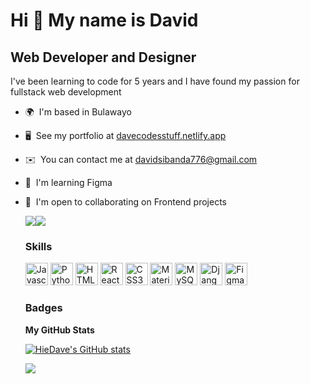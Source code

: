 Hi 👋 My name is David
======================

Web Developer and Designer
--------------------------

I've been learning to code for 5 years and I have found my passion for fullstack web development

*   🌍  I'm based in Bulawayo
*   🖥️  See my portfolio at [davecodesstuff.netlify.app](http://davecodesstuff.netlify.app)
*   ✉️  You can contact me at [davidsibanda776@gmail.com](mailto:davidsibanda776@gmail.com)
*   🧠  I'm learning Figma
*   🤝  I'm open to collaborating on Frontend projects

      <a href="https://www.twitter.com/HieDave_" target="_blank" rel="noreferrer"><img
                  src="https://img.shields.io/twitter/follow/HieDave_?logo=twitter&style=for-the-badge&color=0891b2&labelColor=000000"
                /></a><a href="https://www.github.com/HieDave" target="_blank" rel="noreferrer"><img
                  src="https://img.shields.io/github/followers/HieDave?logo=github&style=for-the-badge&color=0891b2&labelColor=000000" /></a>
      ### Skills
                  
     <p align="left">
                                <a href="https://developer.mozilla.org/en-US/docs/Web/JavaScript" target="_blank" rel="noreferrer"><img src="https://raw.githubusercontent.com/danielcranney/readme-generator/main/public/icons/skills/javascript-colored.svg" width="36" height="36" alt="Javascript" /></a>
                                <a href="https://www.python.org/" target="_blank" rel="noreferrer"><img src="https://raw.githubusercontent.com/danielcranney/readme-generator/main/public/icons/skills/python-colored.svg" width="36" height="36" alt="Python" /></a>
                                <a href="https://developer.mozilla.org/en-US/docs/Glossary/HTML5" target="_blank" rel="noreferrer"><img src="https://raw.githubusercontent.com/danielcranney/readme-generator/main/public/icons/skills/html5-colored.svg" width="36" height="36" alt="HTML5" /></a>
                                <a href="https://reactjs.org/" target="_blank" rel="noreferrer"><img src="https://raw.githubusercontent.com/danielcranney/readme-generator/main/public/icons/skills/react-colored.svg" width="36" height="36" alt="React" /></a>
                                <a href="https://www.w3.org/TR/CSS/#css" target="_blank" rel="noreferrer"><img src="https://raw.githubusercontent.com/danielcranney/readme-generator/main/public/icons/skills/css3-colored.svg" width="36" height="36" alt="CSS3" /></a>
                                <a href="https://mui.com/" target="_blank" rel="noreferrer"><img src="https://raw.githubusercontent.com/danielcranney/readme-generator/main/public/icons/skills/materialui-colored.svg" width="36" height="36" alt="Material UI" /></a>
                                <a href="https://www.mysql.com/" target="_blank" rel="noreferrer"><img src="https://raw.githubusercontent.com/danielcranney/readme-generator/main/public/icons/skills/mysql-colored.svg" width="36" height="36" alt="MySQL" /></a>
                                <a href="https://www.djangoproject.com/" target="_blank" rel="noreferrer"><img src="https://raw.githubusercontent.com/danielcranney/readme-generator/main/public/icons/skills/django-colored.svg" width="36" height="36" alt="Django" /></a>
                                <a href="https://www.figma.com/" target="_blank" rel="noreferrer"><img src="https://raw.githubusercontent.com/danielcranney/readme-generator/main/public/icons/skills/figma-colored.svg" width="36" height="36" alt="Figma" /></a>
                    </p>
     
                      
      ### Badges
      
      
      <b>My GitHub Stats</b>
      
      <a href="http://www.github.com/HieDave"><img src="https://github-readme-stats.vercel.app/api?username=HieDave&show_icons=true&hide=&count_private=true&title_color=0891b2&text_color=ffffff&icon_color=0891b2&bg_color=000000&hide_border=true&show_icons=true" alt="HieDave's GitHub stats" /></a>

      <a href="http://www.github.com/HieDave"><img src="https://github-readme-streak-stats.herokuapp.com/?user=HieDave&stroke=ffffff&background=000000&ring=0891b2&fire=0891b2&currStreakNum=ffffff&currStreakLabel=0891b2&sideNums=ffffff&sideLabels=ffffff&dates=ffffff&hide_border=true" /></a>
